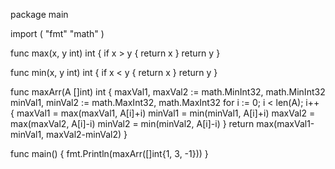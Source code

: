 package main

import (
	"fmt"
	"math"
)

func max(x, y int) int {
	if x > y {
		return x
	}
	return y
}

func min(x, y int) int {
	if x < y {
		return x
	}
	return y
}

func maxArr(A []int) int {
	maxVal1, maxVal2 := math.MinInt32, math.MinInt32
	minVal1, minVal2 := math.MaxInt32, math.MaxInt32
	for i := 0; i < len(A); i++ {
		maxVal1 = max(maxVal1, A[i]+i)
		minVal1 = min(minVal1, A[i]+i)
		maxVal2 = max(maxVal2, A[i]-i)
		minVal2 = min(minVal2, A[i]-i)
	}
	return max(maxVal1-minVal1, maxVal2-minVal2)
}

func main() {
	fmt.Println(maxArr([]int{1, 3, -1}))
}

